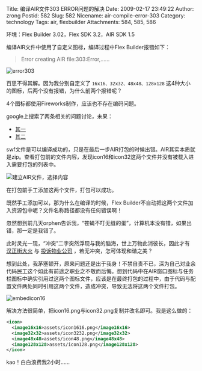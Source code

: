 Title: 编译AIR文件303 ERROR问题的解决
Date: 2009-02-17 23:49:22
Author: zrong
Postid: 582
Slug: 582
Nicename: air-compile-error-303
Category: technology
Tags: air, flexbuilder
Attachments: 584, 585, 586

环境：Flex Builder 3.02，Flex SDK 3.2，AIR SDK 1.5  

编译AIR文件中使用了自定义图标，编译过程中Flex Builder报错如下：  

> Error creating AIR file:303:Error,……  

![error303](/wp-content/uploads/2009/02/error303.png "error303")

百思不得其解。因为我分别自定义了 `16x16、32x32、48x48、128x128` 这4种大小的图标，后两个没有报错，为什么前两个报错呢？

4个图标都使用Fireworks制作，应该也不存在编码问题。

google上搜索了两条相关的问题讨论，未果：

- [其一](http://72.14.203.100/translate_c?hl=en&sl=fr&u=http://flex.mediabox.fr/index.php%3Fshowtopic%3D73073&prev=/search%3Fq%3Derror%2Bcreating%2BAIR%2Bfile:303:ERROR%26hl%3Den%26sa%3DG&usg=ALkJrhhEXE4B1luIZriH9Zu7Tt7ZTTY3jQ%20http://bugs.adobe.com/jira/browse/FB-11712)
- [其二](http://bugs.adobe.com/jira/browse/FB-11712)

<!--more-->  

swf文件是可以编译成功的，只是在最后一步AIR打包的时候出错。AIR其实本质就是zip。查看打包前的文件内容，发现icon16和icon32这两个文件并没有被载入进入需要打包的列表中。

![建立AIR文件，选择内容](/wp-content/uploads/2009/02/exportreleasebuild.png "建立AIR文件，选择内容")

在打包前手工添加这两个文件，打包可以成功。

既然手工添加可以，那为什么在编译的时候，Flex Builder不自动把这两个文件加入资源包中呢？文件名称路径都没有任何错误啊！

忽然想到前几天orphen告诉我，<span class="red">“苍蝇不叮无缝的蛋”，计算机本没有错，如果出错，那一定是我错了。</span>

此时灵光一现，“冲突”二字突然浮现与我的脑海，世上万物此消彼长，因此才有 [汉正街大火](http://news.xinhuanet.com/newscenter/2009-02/06/content_10770795.htm) 与 [投诉物业公司](http://zengrong.net/post/572.htm) ，若无冲突，怎可体现和谐之美？

想到此处，我茅塞顿开，原来问题还是出于我身！不禁自责不已，深为自己对业余代码民工这个如此有前途之职业之不敬而后悔。想到代码中在AIR窗口图标与任务栏图标中确实引用过这两个图标文件，应该是在最终打包的过程中，由于代码与配置文件两处同时引用这两个文件，造成冲突，导致无法将这两个文件打包。

![embedicon16](/wp-content/uploads/2009/02/embed_icon16.png "embed_icon16")

解决方法很简单，把icon16.png与icon32.png复制并改名即可。我是这么做的：

``` XML
<icon>
  <image16x16>assets/icon1616.png</image16x16>
  <image32x32>assets/icon3232.png</image32x32>
  <image48x48>assets/icon48.png</image48x48>
  <image128x128>assets/icon128.png</image128x128>
</icon>
```

kao！白白浪费我2小时……

